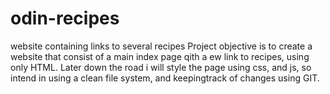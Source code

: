 # odin-recipes
website containing links to several recipes 
Project objective is to create a website that consist of a main index page qith a ew link to recipes, using only HTML. Later down the road i will style the page using css, and js, so intend in using a clean file system, and keepingtrack of changes using GIT. 